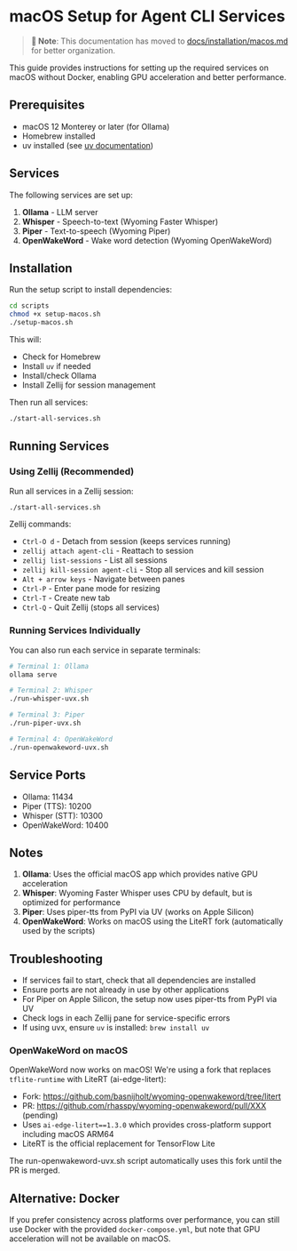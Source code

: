 # macOS Setup for Agent CLI Services

> **📍 Note**: This documentation has moved to [docs/installation/macos.md](../docs/installation/macos.md) for better organization.

This guide provides instructions for setting up the required services on macOS without Docker, enabling GPU acceleration and better performance.

## Prerequisites

- macOS 12 Monterey or later (for Ollama)
- Homebrew installed
- uv installed (see [uv documentation](https://docs.astral.sh/uv/getting-started/installation/))

## Services

The following services are set up:

1. **Ollama** - LLM server
2. **Whisper** - Speech-to-text (Wyoming Faster Whisper)
3. **Piper** - Text-to-speech (Wyoming Piper)
4. **OpenWakeWord** - Wake word detection (Wyoming OpenWakeWord)

## Installation

Run the setup script to install dependencies:

```bash
cd scripts
chmod +x setup-macos.sh
./setup-macos.sh
```

This will:
- Check for Homebrew
- Install `uv` if needed
- Install/check Ollama
- Install Zellij for session management

Then run all services:
```bash
./start-all-services.sh
```

## Running Services

### Using Zellij (Recommended)

Run all services in a Zellij session:

```bash
./start-all-services.sh
```

Zellij commands:
- `Ctrl-O d` - Detach from session (keeps services running)
- `zellij attach agent-cli` - Reattach to session
- `zellij list-sessions` - List all sessions
- `zellij kill-session agent-cli` - Stop all services and kill session
- `Alt + arrow keys` - Navigate between panes
- `Ctrl-P` - Enter pane mode for resizing
- `Ctrl-T` - Create new tab
- `Ctrl-Q` - Quit Zellij (stops all services)

### Running Services Individually

You can also run each service in separate terminals:

```bash
# Terminal 1: Ollama
ollama serve

# Terminal 2: Whisper
./run-whisper-uvx.sh

# Terminal 3: Piper
./run-piper-uvx.sh

# Terminal 4: OpenWakeWord
./run-openwakeword-uvx.sh
```

## Service Ports

- Ollama: 11434
- Piper (TTS): 10200
- Whisper (STT): 10300
- OpenWakeWord: 10400

## Notes

1. **Ollama**: Uses the official macOS app which provides native GPU acceleration
2. **Whisper**: Wyoming Faster Whisper uses CPU by default, but is optimized for performance
3. **Piper**: Uses piper-tts from PyPI via UV (works on Apple Silicon)
4. **OpenWakeWord**: Works on macOS using the LiteRT fork (automatically used by the scripts)

## Troubleshooting

- If services fail to start, check that all dependencies are installed
- Ensure ports are not already in use by other applications
- For Piper on Apple Silicon, the setup now uses piper-tts from PyPI via UV
- Check logs in each Zellij pane for service-specific errors
- If using uvx, ensure `uv` is installed: `brew install uv`

### OpenWakeWord on macOS

OpenWakeWord now works on macOS! We're using a fork that replaces `tflite-runtime` with LiteRT (ai-edge-litert):
- Fork: https://github.com/basnijholt/wyoming-openwakeword/tree/litert
- PR: https://github.com/rhasspy/wyoming-openwakeword/pull/XXX (pending)
- Uses `ai-edge-litert==1.3.0` which provides cross-platform support including macOS ARM64
- LiteRT is the official replacement for TensorFlow Lite

The run-openwakeword-uvx.sh script automatically uses this fork until the PR is merged.

## Alternative: Docker

If you prefer consistency across platforms over performance, you can still use Docker with the provided `docker-compose.yml`, but note that GPU acceleration will not be available on macOS.
